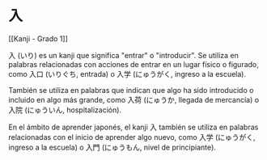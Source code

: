 # 入

[[Kanji - Grado 1]]

入 (いり) es un kanji que significa "entrar" o "introducir". Se utiliza en palabras relacionadas con acciones de entrar en un lugar físico o figurado, como 入口 (いりぐち, entrada) o 入学 (にゅうがく, ingreso a la escuela).

También se utiliza en palabras que indican que algo ha sido introducido o incluido en algo más grande, como 入荷 (にゅうか, llegada de mercancía) o 入院 (にゅういん, hospitalización).

En el ámbito de aprender japonés, el kanji 入 también se utiliza en palabras relacionadas con el inicio de aprender algo nuevo, como 入学 (にゅうがく, ingreso a la escuela) o 入門 (にゅうもん, nivel de principiante).
